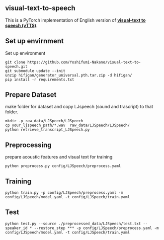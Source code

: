 ## visual-text-to-speech
This is a PyTorch implementation of English version of [**visual-text to speech (vTTS)**](http://arxiv.org/abs/2203.14725).

## Set up envirnment
Set up environment
```
git clone https://github.com/Yoshifumi-Nakano/visual-text-to-speech.git
git submodule update --init
unzip hifigan/generator_universal.pth.tar.zip -d hifigan/
pip install -r requirements.txt
```

## Prepare Dataset
make folder for dataset and copy LJspeech (sound and trascript) to that folder.
```
mkdir -p raw_data/LJSpeech/LJSpeech
cp your_ljspeech_path/*.wav  raw_data/LJSpeech/LJSpeech/
python retrieve_transcript_LJSpeech.py
```

## Preprocessing
prepare acoustic features and visual text for training
```
python preprocess.py config/LJSpeech/preprocess.yaml
```

## Training
```
python train.py -p config/LJSpeech/preprocess.yaml -m config/LJSpeech/model.yaml -t config/LJSpeech/train.yaml
```

## Test
```
python test.py --source ./preprocessed_data/LJSpeech/test.txt --speaker_id * --restore_step *** -p config/LJSpeech/preprocess.yaml -m config/LJSpeech/model.yaml -t config/LJSpeech/train.yaml
```
